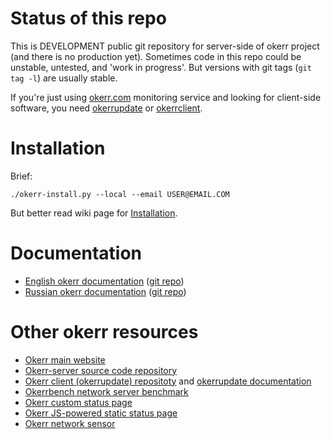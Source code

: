 # Status of this repo
This is DEVELOPMENT public git repository for server-side of okerr project (and there is no production yet). 
Sometimes code in this repo could be unstable, untested, and 'work in progress'. 
But versions with git tags (`git tag -l`) are usually stable.

If you're just using [okerr.com](https://okerr.com/) monitoring service and looking for client-side software, you need 
[okerrupdate](https://gitlab.com/yaroslaff/okerrupdate) or [okerrclient](https://gitlab.com/yaroslaff/okerrclient).

# Installation
Brief:
```shell
./okerr-install.py --local --email USER@EMAIL.COM
```

But better read wiki page for [Installation](https://gitlab.com/yaroslaff/okerr-dev/-/wikis/Install).

# Documentation

- [English okerr documentation](https://okerr.readthedocs.io/en/latest/) ([git repo](https://github.com/yaroslaff/okerr-doc-en))
- [Russian okerr documentation](https://okerr.readthedocs.io/ru/latest/) ([git repo](https://github.com/yaroslaff/okerr-doc-ru))


# Other okerr resources
- [Okerr main website](https://okerr.com/)
- [Okerr-server source code repository](https://github.com/yaroslaff/okerr-dev/) 
- [Okerr client (okerrupdate) repositoty](https://github.com/yaroslaff/okerrupdate) and [okerrupdate documentation](https://okerrupdate.readthedocs.io/)
- [Okerrbench network server benchmark](https://github.com/yaroslaff/okerrbench)
- [Okerr custom status page](https://github.com/yaroslaff/okerr-status)
- [Okerr JS-powered static status page](https://github.com/yaroslaff/okerrstatusjs)
- [Okerr network sensor](https://github.com/yaroslaff/sensor)
